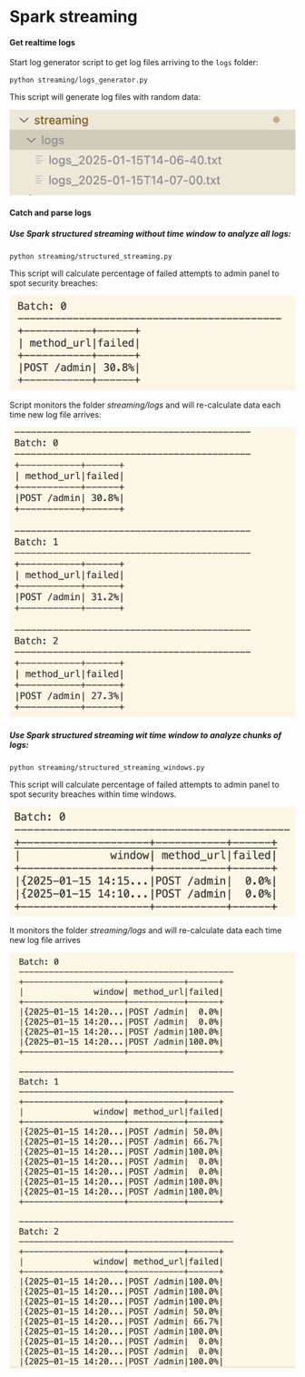 # Spark streaming

#### Get realtime logs
Start log generator script to get log files arriving to the `logs` folder:

```
python streaming/logs_generator.py
```

This script will generate log files with random data:

![alt text](../docs/screenshots/emitted_log_files.png)


#### Catch and parse logs
##### Use Spark structured streaming without time window to analyze **all** logs:

```
python streaming/structured_streaming.py
```

This script will  calculate percentage of failed attempts to admin panel to spot security breaches:

![alt text](../docs/screenshots/batch_processed.png)

Script monitors the folder *streaming/logs* and will re-calculate data each time new log file arrives:

![alt text](../docs/screenshots/batches_processed.png)



##### Use Spark structured streaming wit time window to analyze chunks of logs:

```
python streaming/structured_streaming_windows.py
```

This script will  calculate percentage of failed attempts to admin panel to spot security breaches within time windows. 

![alt text](../docs/screenshots/batch_with_window_processed.png)

It monitors the folder *streaming/logs* and will re-calculate data each time new log file arrives


![alt text](../docs/screenshots/batches_with_window_processed.png)


